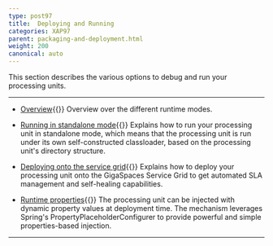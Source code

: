 ```yaml
---
type: post97
title:  Deploying and Running
categories: XAP97
parent: packaging-and-deployment.html
weight: 200
canonical: auto
---
```





This section describes the various options to debug and run your processing units.



<hr/>


- [Overview](./deploying-and-running-the-processing-unit.html){{<wbr>}}
Overview over the different runtime modes.

- [Running in standalone mode](./running-in-standalone-mode.html){{<wbr>}}
Explains how to run your processing unit in standalone mode, which means that the processing unit is run under its own self-constructed classloader, based on the processing unit's directory structure.

- [Deploying onto the service grid](./deploying-onto-the-service-grid.html){{<wbr>}}
Explains how to deploy your processing unit onto the GigaSpaces Service Grid to get automated SLA management and self-healing capabilities.

- [Runtime properties](./deployment-properties.html){{<wbr>}}
The processing unit can be injected with dynamic property values at deployment time. The mechanism leverages Spring's PropertyPlaceholderConfigurer to provide powerful and simple properties-based injection.



<hr/>
